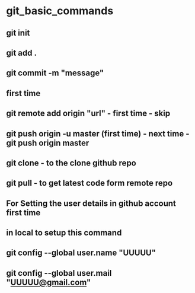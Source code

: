 # git_basic_commands

## git init
## git add .
## git commit -m "message"
## first time
## git remote add origin "url" - first time - skip 
## git push origin -u master (first time) -   next time - git push origin master

## git clone <url>  - to the clone github repo 

## git pull - to get latest code form remote repo 

## For Setting the user details in github account first time 

## in local to setup this command

## git config --global user.name "UUUUU"

## git config --global user.mail "UUUUU@gmail.com"
